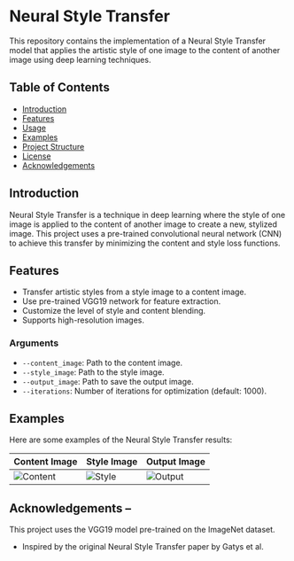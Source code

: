 # Neural Style Transfer

This repository contains the implementation of a Neural Style Transfer model that applies the artistic style of one image to the content of another image using deep learning techniques.

## Table of Contents
- [Introduction](#introduction)
- [Features](#features)
- [Usage](#usage)
- [Examples](#examples)
- [Project Structure](#project-structure)
- [License](#license)
- [Acknowledgements](#acknowledgements)

## Introduction
Neural Style Transfer is a technique in deep learning where the style of one image is applied to the content of another image to create a new, stylized image. This project uses a pre-trained convolutional neural network (CNN) to achieve this transfer by minimizing the content and style loss functions.

## Features
- Transfer artistic styles from a style image to a content image.
- Use pre-trained VGG19 network for feature extraction.
- Customize the level of style and content blending.
- Supports high-resolution images.


### Arguments
- `--content_image`: Path to the content image.
- `--style_image`: Path to the style image.
- `--output_image`: Path to save the output image.
- `--iterations`: Number of iterations for optimization (default: 1000).
## Examples
Here are some examples of the Neural Style Transfer results:

| Content Image  | Style Image | Output Image |
| -------------- | ----------- | ------------ |
| ![Content](examples/content.jpg) | ![Style](examples/style.jpg) | ![Output](examples/output.jpg) |

## Acknowledgements – 
This project uses the VGG19 model pre-trained on the ImageNet dataset. 
- Inspired by the original Neural Style Transfer paper by Gatys et al.
